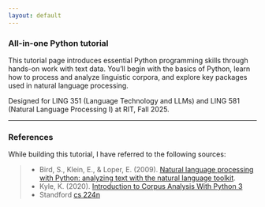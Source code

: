 ```yaml
---
layout: default
---
```


### All-in-one Python tutorial

This tutorial page introduces essential Python programming skills through hands-on work with text data. You’ll begin with the basics of Python, learn how to process and analyze linguistic corpora, and explore key packages used in natural language processing.

Designed for LING 351 (Language Technology and LLMs) and LING 581 (Natural Language Processing I) at RIT, Fall 2025.

---

### References

While building this tutorial, I have referred to the following sources:

> - Bird, S., Klein, E., & Loper, E. (2009). [Natural language processing with Python: analyzing text with the natural language toolkit](https://tjzhifei.github.io/resources/NLTK.pdf).
> - Kyle, K. (2020). [Introduction to Corpus Analysis With Python 3](https://kristopherkyle.github.io/corpus-analysis-python/)
> - Standford [cs 224n](https://web.stanford.edu/class/cs224n/)

